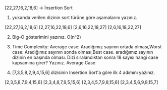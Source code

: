[22,27,16,2,18,6] -> İnsertion Sort

1. yukarıda verilen dizinin sort türüne göre aşamalarını yazınız.

[22,27,16,2,18,6] [2,27,16,22,18,6] [2,6,16,22,18,27] [2,6,16,18,22,27]

2. Big-O gösterimini yazınız.
O(n^2)

3. Time Complexity: Average case: Aradığımız sayının ortada olması,Worst case: Aradığımız sayının sonda olması,Best case. aradığımız sayının dizinin en başında olması. Dizi sıralandıktan sonra 18 sayısı hangi case kapsamına girer? Yazınız.
Average Case

4. [7,3,5,8,2,9,4,15,6] dizisinin Insertion Sort'a göre ilk 4 adımını yazınız.

[2,3,5,8,7,9,4,15,6] [2,3,4,8,7,9,5,15,6] [2,3,4,5,7,9,8,15,6] [2,3,4,5,6,9,8,15,7]
